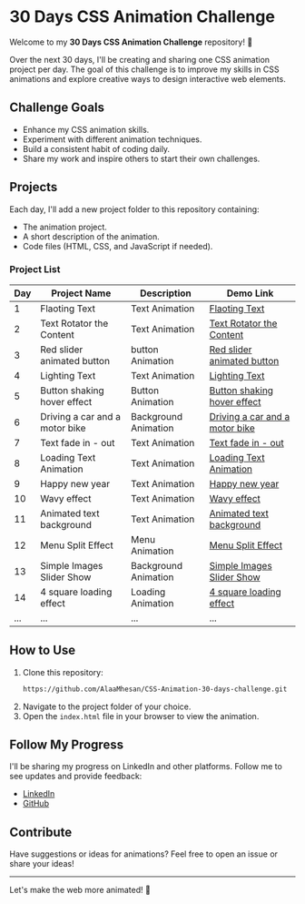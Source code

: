 # 30 Days CSS Animation Challenge

Welcome to my **30 Days CSS Animation Challenge** repository! 🎉

Over the next 30 days, I'll be creating and sharing one CSS animation project per day. The goal of this challenge is to improve my skills in CSS animations and explore creative ways to design interactive web elements.

## Challenge Goals
- Enhance my CSS animation skills.
- Experiment with different animation techniques.
- Build a consistent habit of coding daily.
- Share my work and inspire others to start their own challenges.

## Projects
Each day, I'll add a new project folder to this repository containing:
- The animation project.
- A short description of the animation.
- Code files (HTML, CSS, and JavaScript if needed).

### Project List
| Day | Project Name      | Description                | Demo Link   |
|-----|-------------------|----------------------------|-------------|
| 1   | Flaoting Text     | Text Animation             | [Flaoting Text](https://github.com/AlaaMhesan/CSS-Animation-30-days-challenge/tree/main/The%20Project/Floating%20Text) |
| 2   | Text Rotator the Content    | Text Animation             | [Text Rotator the Content ](https://github.com/AlaaMhesan/CSS-Animation-30-days-challenge/tree/main/The%20Project/Text%20Rotator%20the%20Content) |
| 3   | Red slider animated button    | button Animation             | [Red slider animated button](https://github.com/AlaaMhesan/CSS-Animation-30-days-challenge/tree/main/The%20Project/Red%20slider%20animated%20button) |
| 4   | Lighting Text    | Text Animation             | [Lighting Text](https://github.com/AlaaMhesan/CSS-Animation-30-days-challenge/tree/main/The%20Project/lighting%20text) |
| 5   | Button shaking hover effect    | Button Animation             | [Button shaking hover effect](https://github.com/AlaaMhesan/CSS-Animation-30-days-challenge/tree/main/The%20Project/Button%20shaking%20hover%20effect) |
| 6   | Driving a car and a motor bike    | Background Animation             | [Driving a car and a motor bike](https://github.com/AlaaMhesan/CSS-Animation-30-days-challenge/tree/main/The%20Project/Driving%20a%20car%20and%20a%20motor%20bike) |
| 7   | Text fade in - out    | Text Animation             | [Text fade in - out](https://github.com/AlaaMhesan/CSS-Animation-30-days-challenge/tree/main/The%20Project/Text%20fade%20in%20-%20out) |
| 8   | Loading Text Animation    | Text Animation             | [Loading Text Animation](https://github.com/AlaaMhesan/CSS-Animation-30-days-challenge/tree/main/The%20Project/Loading%20Text%20Animation) |
| 9   | Happy new year    | Text Animation             | [Happy new year](https://github.com/AlaaMhesan/CSS-Animation-30-days-challenge/tree/main/The%20Project/Happy%20new%20year) |
| 10  | Wavy effect    | Text Animation             | [Wavy effect](https://github.com/AlaaMhesan/CSS-Animation-30-days-challenge/tree/main/The%20Project/Wavy%20effec) |
| 11  |  Animated text background   | Text Animation             | [ Animated text background](https://github.com/AlaaMhesan/CSS-Animation-30-days-challenge/tree/main/The%20Project/Animated%20text%20background) |
| 12  |  Menu Split Effect    | Menu Animation | [Menu Split Effect ](https://github.com/AlaaMhesan/CSS-Animation-30-days-challenge/tree/main/The%20Project/Menu%20Split%20Effect%20) |
| 13  |  Simple Images Slider Show    | Background Animation | [Simple Images Slider Show](https://github.com/AlaaMhesan/CSS-Animation-30-days-challenge/tree/main/The%20Project/Simple%20Images%20Slider%20Show) |
| 14  |  4 square loading effect    | Loading Animation | [4 square loading effect](https://github.com/AlaaMhesan/CSS-Animation-30-days-challenge/tree/main/The%20Project/4%20square%20loading%20effect) |
| ... | ...               | ...                        | ...         |

## How to Use
1. Clone this repository:
   ```bash
   https://github.com/AlaaMhesan/CSS-Animation-30-days-challenge.git
   ```
2. Navigate to the project folder of your choice.
3. Open the `index.html` file in your browser to view the animation.

## Follow My Progress
I'll be sharing my progress on LinkedIn and other platforms. Follow me to see updates and provide feedback:
- [LinkedIn](https://www.linkedin.com/in/alaa-almhesan/)
- [GitHub](https://github.com/AlaaMhesan)

## Contribute
Have suggestions or ideas for animations? Feel free to open an issue or share your ideas!

---

Let's make the web more animated! 🚀
